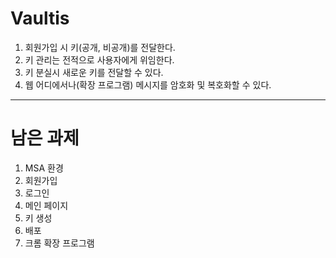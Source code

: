 # Vaultis

1. 회원가입 시 키(공개, 비공개)를 전달한다.
2. 키 관리는 전적으로 사용자에게 위임한다.
3. 키 분실시 새로운 키를 전달할 수 있다.
4. 웹 어디에서나(확장 프로그램) 메시지를 암호화 및 복호화할 수 있다.

---

# 남은 과제
1. MSA 환경
2. 회원가입
3. 로그인
4. 메인 페이지
5. 키 생성
6. 배포
7. 크롬 확장 프로그램
